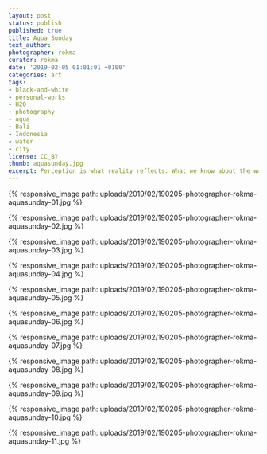 ```yaml
---
layout: post
status: publish
published: true
title: Aqua Sunday
text_author:
photographer: rokma
curator: rokma
date: '2019-02-05 01:01:01 +0100'
categories: art
tags:
- black-and-white
- personal-works
- H2O
- photography
- aqua
- Bali
- Indonesia
- water
- city
license: CC_BY
thumb: aquasunday.jpg
excerpt: Perception is what reality reflects. What we know about the world has come to us bouncing his way into our senses.
---
```


{% responsive_image path: uploads/2019/02/190205-photographer-rokma-aquasunday-01.jpg %}

{% responsive_image path: uploads/2019/02/190205-photographer-rokma-aquasunday-02.jpg %}

{% responsive_image path: uploads/2019/02/190205-photographer-rokma-aquasunday-03.jpg %}

{% responsive_image path: uploads/2019/02/190205-photographer-rokma-aquasunday-04.jpg %}

{% responsive_image path: uploads/2019/02/190205-photographer-rokma-aquasunday-05.jpg %}

{% responsive_image path: uploads/2019/02/190205-photographer-rokma-aquasunday-06.jpg %}

{% responsive_image path: uploads/2019/02/190205-photographer-rokma-aquasunday-07.jpg %}

{% responsive_image path: uploads/2019/02/190205-photographer-rokma-aquasunday-08.jpg %}

{% responsive_image path: uploads/2019/02/190205-photographer-rokma-aquasunday-09.jpg %}

{% responsive_image path: uploads/2019/02/190205-photographer-rokma-aquasunday-10.jpg %}

{% responsive_image path: uploads/2019/02/190205-photographer-rokma-aquasunday-11.jpg %}
